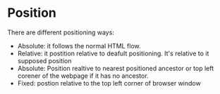 # Position

There are different positioning ways:

- Absolute: it follows the normal HTML flow.
- Relative: it postition relative to deafult positioning. It's relative to it supposed position
- Absolute: Position realtive to nearest positioned ancestor or top left corener of the webpage if it has no ancestor.
- Fixed: postion relative to the top left corner of browser window
